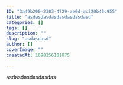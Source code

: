 ```yaml
---
ID: "3a49b290-2383-4729-ae6d-ac320b45c955"
title: "asdasdasdasdasdasdasdasd"
categories: []
tags: []
description: ""
slug: "asdasdasd"
author: []
coverImage: ""
createdAt: 1698256101075

---
```

asdasdasdasdasdas